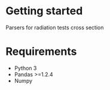 # Getting started
Parsers for radiation tests cross section

# Requirements
- Python 3
- Pandas >=1.2.4
- Numpy
